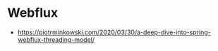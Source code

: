 # Webflux

- https://piotrminkowski.com/2020/03/30/a-deep-dive-into-spring-webflux-threading-model/

